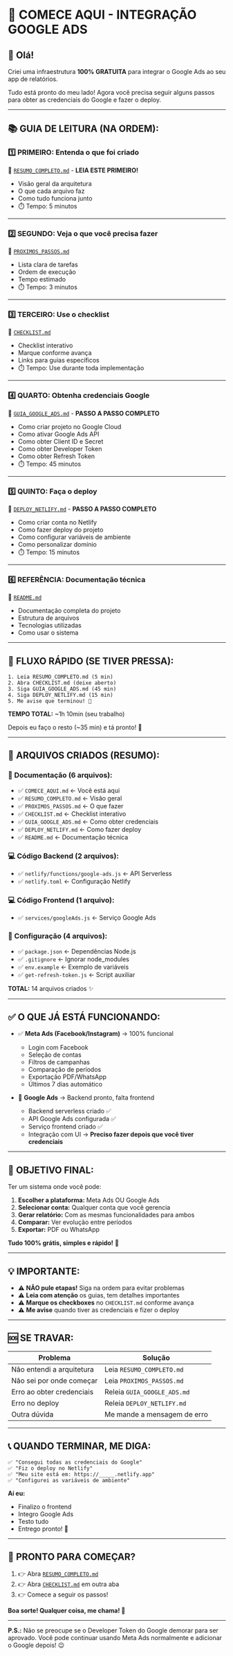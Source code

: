 # 🎯 COMECE AQUI - INTEGRAÇÃO GOOGLE ADS

## 👋 Olá!

Criei uma infraestrutura **100% GRATUITA** para integrar o Google Ads ao seu app de relatórios.

Tudo está pronto do meu lado! Agora você precisa seguir alguns passos para obter as credenciais do Google e fazer o deploy.

---

## 📚 **GUIA DE LEITURA (NA ORDEM):**

### **1️⃣ PRIMEIRO: Entenda o que foi criado**
📄 [`RESUMO_COMPLETO.md`](RESUMO_COMPLETO.md) - **LEIA ESTE PRIMEIRO!**
- Visão geral da arquitetura
- O que cada arquivo faz
- Como tudo funciona junto
- ⏱️ Tempo: 5 minutos

---

### **2️⃣ SEGUNDO: Veja o que você precisa fazer**
📄 [`PROXIMOS_PASSOS.md`](PROXIMOS_PASSOS.md)
- Lista clara de tarefas
- Ordem de execução
- Tempo estimado
- ⏱️ Tempo: 3 minutos

---

### **3️⃣ TERCEIRO: Use o checklist**
📄 [`CHECKLIST.md`](CHECKLIST.md)
- Checklist interativo
- Marque conforme avança
- Links para guias específicos
- ⏱️ Tempo: Use durante toda implementação

---

### **4️⃣ QUARTO: Obtenha credenciais Google**
📄 [`GUIA_GOOGLE_ADS.md`](GUIA_GOOGLE_ADS.md) - **PASSO A PASSO COMPLETO**
- Como criar projeto no Google Cloud
- Como ativar Google Ads API
- Como obter Client ID e Secret
- Como obter Developer Token
- Como obter Refresh Token
- ⏱️ Tempo: 45 minutos

---

### **5️⃣ QUINTO: Faça o deploy**
📄 [`DEPLOY_NETLIFY.md`](DEPLOY_NETLIFY.md) - **PASSO A PASSO COMPLETO**
- Como criar conta no Netlify
- Como fazer deploy do projeto
- Como configurar variáveis de ambiente
- Como personalizar domínio
- ⏱️ Tempo: 15 minutos

---

### **6️⃣ REFERÊNCIA: Documentação técnica**
📄 [`README.md`](README.md)
- Documentação completa do projeto
- Estrutura de arquivos
- Tecnologias utilizadas
- Como usar o sistema

---

## 🚀 **FLUXO RÁPIDO (SE TIVER PRESSA):**

```
1. Leia RESUMO_COMPLETO.md (5 min)
2. Abra CHECKLIST.md (deixe aberto)
3. Siga GUIA_GOOGLE_ADS.md (45 min)
4. Siga DEPLOY_NETLIFY.md (15 min)
5. Me avise que terminou! 🎉
```

**TEMPO TOTAL:** ~1h 10min (seu trabalho)

Depois eu faço o resto (~35 min) e tá pronto! 🚀

---

## 📂 **ARQUIVOS CRIADOS (RESUMO):**

### **📖 Documentação (6 arquivos):**
- ✅ `COMECE_AQUI.md` ← Você está aqui
- ✅ `RESUMO_COMPLETO.md` ← Visão geral
- ✅ `PROXIMOS_PASSOS.md` ← O que fazer
- ✅ `CHECKLIST.md` ← Checklist interativo
- ✅ `GUIA_GOOGLE_ADS.md` ← Como obter credenciais
- ✅ `DEPLOY_NETLIFY.md` ← Como fazer deploy
- ✅ `README.md` ← Documentação técnica

### **💻 Código Backend (2 arquivos):**
- ✅ `netlify/functions/google-ads.js` ← API Serverless
- ✅ `netlify.toml` ← Configuração Netlify

### **💻 Código Frontend (1 arquivo):**
- ✅ `services/googleAds.js` ← Serviço Google Ads

### **🔧 Configuração (4 arquivos):**
- ✅ `package.json` ← Dependências Node.js
- ✅ `.gitignore` ← Ignorar node_modules
- ✅ `env.example` ← Exemplo de variáveis
- ✅ `get-refresh-token.js` ← Script auxiliar

**TOTAL:** 14 arquivos criados ✨

---

## ✅ **O QUE JÁ ESTÁ FUNCIONANDO:**

- ✅ **Meta Ads (Facebook/Instagram)** → 100% funcional
  - Login com Facebook
  - Seleção de contas
  - Filtros de campanhas
  - Comparação de períodos
  - Exportação PDF/WhatsApp
  - Últimos 7 dias automático

- 🔄 **Google Ads** → Backend pronto, falta frontend
  - Backend serverless criado ✅
  - API Google Ads configurada ✅
  - Serviço frontend criado ✅
  - Integração com UI → **Preciso fazer depois que você tiver credenciais**

---

## 🎯 **OBJETIVO FINAL:**

Ter um sistema onde você pode:

1. **Escolher a plataforma:** Meta Ads OU Google Ads
2. **Selecionar conta:** Qualquer conta que você gerencia
3. **Gerar relatório:** Com as mesmas funcionalidades para ambos
4. **Comparar:** Ver evolução entre períodos
5. **Exportar:** PDF ou WhatsApp

**Tudo 100% grátis, simples e rápido!** 🎉

---

## 💡 **IMPORTANTE:**

- ⚠️ **NÃO pule etapas!** Siga na ordem para evitar problemas
- ⚠️ **Leia com atenção** os guias, tem detalhes importantes
- ⚠️ **Marque os checkboxes** no `CHECKLIST.md` conforme avança
- ⚠️ **Me avise** quando tiver as credenciais e fizer o deploy

---

## 🆘 **SE TRAVAR:**

| Problema | Solução |
|----------|---------|
| Não entendi a arquitetura | Leia `RESUMO_COMPLETO.md` |
| Não sei por onde começar | Leia `PROXIMOS_PASSOS.md` |
| Erro ao obter credenciais | Releia `GUIA_GOOGLE_ADS.md` |
| Erro no deploy | Releia `DEPLOY_NETLIFY.md` |
| Outra dúvida | Me mande a mensagem de erro |

---

## 📞 **QUANDO TERMINAR, ME DIGA:**

```
✅ "Consegui todas as credenciais do Google"
✅ "Fiz o deploy no Netlify"
✅ "Meu site está em: https://_____.netlify.app"
✅ "Configurei as variáveis de ambiente"
```

**Aí eu:**
- Finalizo o frontend
- Integro Google Ads
- Testo tudo
- Entrego pronto! 🚀

---

## 🎉 **PRONTO PARA COMEÇAR?**

1. 👉 Abra [`RESUMO_COMPLETO.md`](RESUMO_COMPLETO.md)
2. 👉 Abra [`CHECKLIST.md`](CHECKLIST.md) em outra aba
3. 👉 Comece a seguir os passos!

**Boa sorte! Qualquer coisa, me chama! 💪**

---

**P.S.:** Não se preocupe se o Developer Token do Google demorar para ser aprovado. Você pode continuar usando Meta Ads normalmente e adicionar o Google depois! 😉

